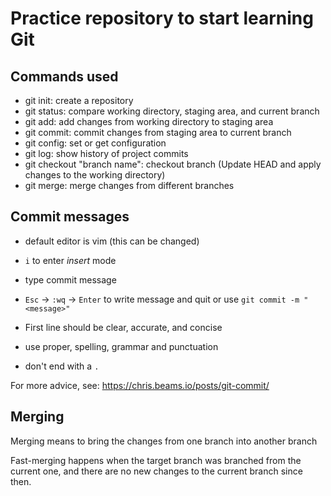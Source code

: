 # Practice repository to start learning Git

## Commands used

- git init: create a repository
- git status: compare working directory, staging area, and current branch
- git add: add changes from working directory to staging area
- git commit: commit changes from staging area to current branch
- git config: set or get configuration
- git log: show history of project commits
- git checkout "branch name": checkout branch (Update HEAD and apply changes to the working directory)
- git merge: merge changes from different branches

## Commit messages

- default editor is vim (this can be changed)
- `i` to enter *insert* mode
- type commit message
- `Esc` -> `:wq` -> `Enter` to write message and quit
or use `git commit -m "<message>"`

- First line should be clear, accurate, and concise
- use proper, spelling, grammar and punctuation
- don't end with a `.`

For more advice, see: https://chris.beams.io/posts/git-commit/

## Merging

Merging means to bring the changes from one branch into another branch

Fast-merging happens when the target branch was branched from the current one, and there are no new changes to the current branch since then. 
